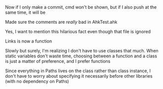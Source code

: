 Now if I only make a commit, cmd won't be shown, but if I also push at the same time, it will be

Made sure the comments are *really* bad in AhkTest.ahk

Yes, I want to mention this hilarious fact even though that file is ignored

Links is now a function

Slowly but surely, I'm realizing I don't have to use classes that much. When static variables don't waste time, choosing between a function and a class is just a matter of preference, and I prefer functions

Since everything in Paths lives on the class rather than class instance, I don't have to worry about specifying it necessarily before other libraries (with no dependency on Paths)
